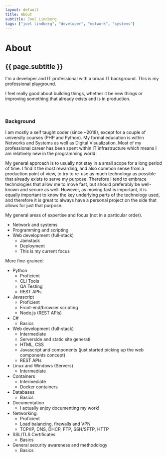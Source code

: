 ```yaml
---
layout: default
title: About
subtitle: Joel Lindberg
tags: ["joel lindberg", "developer", "network", "systems"]
---
```


# About

## {{ page.subtitle }}

I'm a developer and IT professional with a broad IT background. This is my professional playground.

I feel really good about building things, whether it be new things or improving something that already exists and is in production.

<br />

### Background

I am mostly a self taught coder (since ~2018), except for a couple of university courses (PHP and Python). My formal education is within Networks and Systems as well as Digital Visualization. Most of my professional career has been spent within IT infrastructure which means I am relatively new in the programming world.

My general approach is to usually not stay in a small scope for a long period of time. I find it the most rewarding, and also common sense from a production point of view, to try to re-use as much technology as possible that already exists to serve my purpose. Therefore I tend to embrace technologies that allow me to move fast, but should preferably be well-known and secure as well. However, as moving fast is important, it is equally important to know the key underlying parts of the technology used, and therefore it is great to always have a personal project on the side that allows for just that purpose.

My general areas of expertise and focus (not in a particular order).

* Network and systems
* Programming and scripting
* Web development (full-stack)
  - Jamstack
  - Deployment
  - This is my current focus

More fine-grained:

* Python
  - Proficient
  - CLI Tools
  - QA Testing
  - REST APIs
* Javascript
  - Proficient
  - Front-end/browser scripting
  - Node.js (REST APIs)
* C#
  - Basics
* Web development (full-stack)
  - Intermediate
  - Serverside and static site generati
  - HTML, CSS
  - Javascript and components (just started picking up the web components concept)
  - REST APIs
* Linux and Windows (Servers)
  - Intermediate
* Containers
  - Intermediate
  - Docker containers
* Databases
  - Basics
* Documentation
  - I actually enjoy documenting my work!
* Networking:
  - Proficient
  - Load balancing, firewalls and VPN
  - TCP/IP, DNS, DHCP, FTP, SSH/SFTP, HTTP
* SSL/TLS Certificates
  - Basics
* General security awareness and methodology
  - Basics